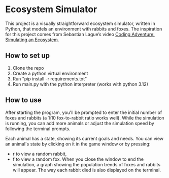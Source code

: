# Ecosystem Simulator
This project is a visually straightforward ecosystem simulator, written in Python, that models an environment with rabbits and foxes. The inspiration for this project comes from Sebastian Lague’s video [Coding Adventure: Simulating an Ecosystem](https://youtu.be/r_It_X7v-1E).

## How to set up
1. Clone the repo
2. Create a python virtual environment
3. Run "pip install -r requirements.txt"
4. Run main.py with the python interpreter (works with python 3.12)

## How to use

After starting the program, you'll be prompted to enter the initial number of foxes and rabbits (a 1:10 fox-to-rabbit ratio works well). While the simulation is running, you can add more animals or adjust the simulation speed by following the terminal prompts.

Each animal has a state, showing its current goals and needs. You can view an animal's state by clicking on it in the game window or by pressing:

- r to view a random rabbit,
- f to view a random fox.
When you close the window to end the simulation, a graph showing the population trends of foxes and rabbits will appear. The way each rabbit died is also displayed on the terminal.
